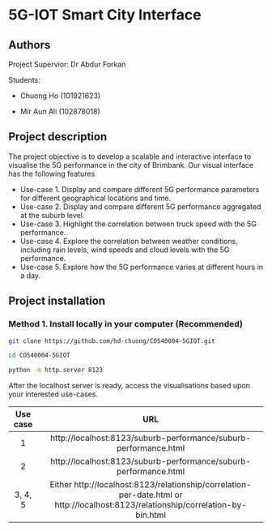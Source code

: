 # 5G-IOT Smart City Interface

## Authors
Project Supervior: Dr Abdur Forkan

Students:

* Chuong Ho (101921623)

* Mir Aun Ali (102878018)

## Project description
The project objective is to develop a scalable and interactive interface to visualise the 5G performance in the city of Brimbank.
Our visual interface has the following features
* Use-case 1. Display and compare different 5G performance parameters for different geographical locations and time.
* Use-case 2. Display and compare different 5G performance aggregated at the suburb level.
* Use-case 3. Highlight the correlation between truck speed with the 5G performance.
* Use-case 4. Explore the correlation between weather conditions, including rain levels, wind speeds and cloud levels with the 5G performance.
* Use-case 5. Explore how the 5G performance varies at different hours in a day.

## Project installation
### Method 1. Install locally in your computer (Recommended)

```bash
git clone https://github.com/hd-chuong/COS40004-5GIOT.git

cd COS40004-5GIOT

python -m http.server 8123
```

After the localhost server is ready, access the visualisations based upon your interested use-cases.

| Use case | URL |
|:--------:|:---:|
| 1 | http://localhost:8123/suburb-performance/suburb-performance.html |
| 2 | http://localhost:8123/suburb-performance/suburb-performance.html |
| 3, 4, 5| Either http://localhost:8123/relationship/correlation-per-date.html or http://localhost:8123/relationship/correlation-by-bin.html|